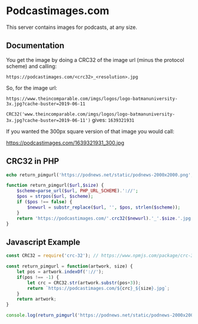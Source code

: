 # Podcastimages.com

This server contains images for podcasts, at any size.

## Documentation

You get the image by doing a CRC32 of the image url (minus the protocol scheme) and calling:

`https://podcastimages.com/<crc32>_<resolution>.jpg`

So, for the image url:

`https://www.theincomparable.com/imgs/logos/logo-batmanuniversity-3x.jpg?cache-buster=2019-06-11`

`CRC32('www.theincomparable.com/imgs/logos/logo-batmanuniversity-3x.jpg?cache-buster=2019-06-11')` gives: `1639321931`

If you wanted the 300px square version of that image you would call:

https://podcastimages.com/1639321931_300.jpg

## CRC32 in PHP

```php
echo return_pimgurl('https://podnews.net/static/podnews-2000x2000.png',300);

function return_pimgurl($url,$size) {
    $scheme=parse_url($url, PHP_URL_SCHEME).'://';
    $pos = strpos($url, $scheme);
    if ($pos !== false) {
        $newurl = substr_replace($url, '', $pos, strlen($scheme));
    }
    return 'https://podcastimages.com/'.crc32($newurl).'_'.$size.'.jpg';
}
```

## Javascript Example

```javascript
const CRC32 = require('crc-32'); // https://www.npmjs.com/package/crc-32

const return_pimgurl = function(artwork, size) {
    let pos = artwork.indexOf('://');
    if(pos !== -1) {
        let crc = CRC32.str(artwork.substr(pos+3));
        return `https://podcastimages.com/${crc}_${size}.jpg`;
    }
    return artwork;
}

console.log(return_pimgurl('https://podnews.net/static/podnews-2000x2000.png',300))
```
